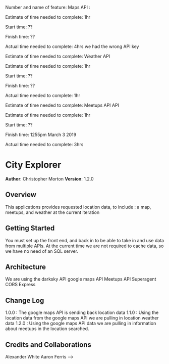 

Number and name of feature: Maps API : 

Estimate of time needed to complete: 1hr

Start time: ??

Finish time: ??

Actual time needed to complete: 4hrs
we had the wrong API key


Estimate of time needed to complete: Weather API

Estimate of time needed to complete: 1hr

Start time: ??

Finish time: ??

Actual time needed to complete: 1hr


Estimate of time needed to complete: Meetups API API

Estimate of time needed to complete: 1hr

Start time: ??

Finish time: 1255pm March 3 2019

Actual time needed to complete: 3hrs


# City Explorer

**Author**: Christopher Morton
**Version**: 1.2.0 

## Overview
This applications provides requested location data, to include : a map, meetups, and weather at the current iteration

## Getting Started
You must set up the front end, and back in to be able to take in and use data from multiple APIs. At the current time we are not required to cache data, so we have no need of an SQL server.

## Architecture
We are using the darksky API
google maps API
Meetups API
Superagent
CORS
Express

## Change Log
1.0.0 : The google maps API is sending back location data
1.1.0 : Using the location data from the google maps API we are pulling in location weather data
1.2.0  : Using the google maps API data we are pulling in information about meetups in the location searched.

## Credits and Collaborations
Alexander White
Aaron Ferris
-->